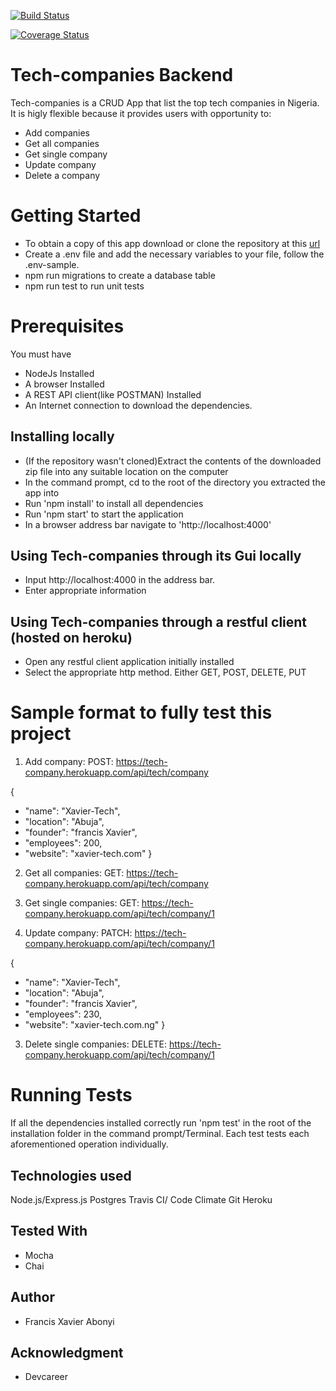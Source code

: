 [![Build Status](https://travis-ci.org/AbonyiXavier/tech-companies.svg?branch=Develop)](https://travis-ci.org/AbonyiXavier/tech-companies)

[![Coverage Status](https://coveralls.io/repos/github/AbonyiXavier/tech-companies/badge.svg?branch=Develop)](https://coveralls.io/github/AbonyiXavier/tech-companies?branch=Develop)

# Tech-companies Backend

Tech-companies is a CRUD App that list the top tech companies in Nigeria. It is higly flexible because it provides users with opportunity to:

- Add companies
- Get all companies
- Get single company
- Update company
- Delete a company

# Getting Started

- To obtain a copy of this app download or clone the repository at this [url](https://github.com/AbonyiXavier/tech-companies)
- Create a .env file and add the necessary variables to your file, follow the .env-sample.
- npm run migrations to create a database table
- npm run test to run unit tests

# Prerequisites

You must have

- NodeJs Installed
- A browser Installed
- A REST API client(like POSTMAN) Installed
- An Internet connection to download the dependencies.

## Installing locally

- (If the repository wasn't cloned)Extract the contents of the downloaded zip file into any suitable location on the computer
- In the command prompt, cd to the root of the directory you extracted the app into
- Run 'npm install' to install all dependencies
- Run 'npm start' to start the application
- In a browser address bar navigate to 'http://localhost:4000'

## Using Tech-companies through its Gui locally

- Input http://localhost:4000 in the address bar.
- Enter appropriate information

## Using Tech-companies through a restful client (hosted on heroku)

- Open any restful client application initially installed
- Select the appropriate http method. Either GET, POST, DELETE, PUT

# Sample format to fully test this project

1. Add company: POST: https://tech-company.herokuapp.com/api/tech/company

{

- "name": "Xavier-Tech",
- "location": "Abuja",
- "founder": "francis Xavier",
- "employees": 200,
- "website": "xavier-tech.com"
  }

2. Get all companies: GET: https://tech-company.herokuapp.com/api/tech/company

3. Get single companies: GET: https://tech-company.herokuapp.com/api/tech/company/1

4. Update company: PATCH: https://tech-company.herokuapp.com/api/tech/company/1

{

- "name": "Xavier-Tech",
- "location": "Abuja",
- "founder": "francis Xavier",
- "employees": 230,
- "website": "xavier-tech.com.ng"
  }

3. Delete single companies: DELETE: https://tech-company.herokuapp.com/api/tech/company/1

# Running Tests

If all the dependencies installed correctly run 'npm test' in the root of the installation folder in the command prompt/Terminal. Each test tests each aforementioned operation individually.

## Technologies used

Node.js/Express.js
Postgres
Travis CI/ Code Climate
Git
Heroku

## Tested With

- Mocha
- Chai

## Author

- Francis Xavier Abonyi

## Acknowledgment

- Devcareer
